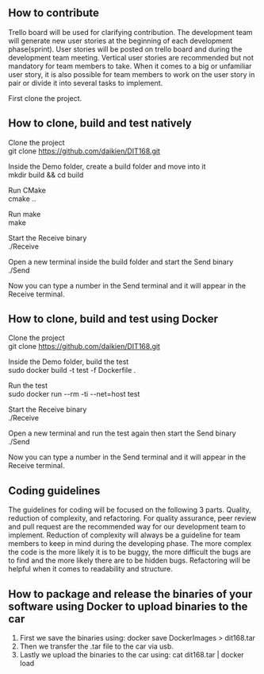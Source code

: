 How to contribute
---
Trello board will be used for clarifying contribution. The development team will generate new user stories at the beginning of each development phase(sprint). User stories will be posted on trello board and during the development team meeting. Vertical user stories are recommended but not mandatory for team members to take. When it comes to a big or unfamiliar user story, it is also possible for team members to work on the user story in pair or divide it into several tasks to implement. 
 
First clone the project.

How to clone, build and test natively
---
Clone the project  
git clone https://github.com/daikien/DIT168.git

Inside the Demo folder, create a build folder and move into it  
mkdir build && cd build

Run CMake  
cmake ..

Run make  
make

Start the Receive binary  
./Receive

Open a new terminal inside the build folder and start the Send binary  
./Send

Now you can type a number in the Send terminal and it will appear in the Receive terminal.

How to clone, build and test using Docker
---
Clone the project  
git clone https://github.com/daikien/DIT168.git

Inside the Demo folder, build the test  
sudo docker build -t test -f Dockerfile .

Run the test  
sudo docker run --rm -ti --net=host test

Start the Receive binary  
./Receive

Open a new terminal and run the test again then start the Send binary  
./Send

Now you can type a number in the Send terminal and it will appear in the Receive terminal.

Coding guidelines
---
The guidelines for coding will be focused on the following 3 parts. Quality, reduction of complexity, and refactoring. For quality assurance, peer review and pull request are the recommended way for our development team to implement. Reduction of complexity will always be a guideline for team members to keep in mind during the developing phase. The more complex the code is the more likely it is to be buggy, the more difficult the bugs are to find and the more likely there are to be hidden bugs. Refactoring will be helpful when it comes to readability and structure.

How to package and release the binaries of your software using Docker to upload binaries to the car
---
1. First we save the binaries using: docker save DockerImages > dit168.tar
2. Then we transfer the .tar file to the car via usb.
3. Lastly we upload the binaries to the car using: cat dit168.tar | docker load
